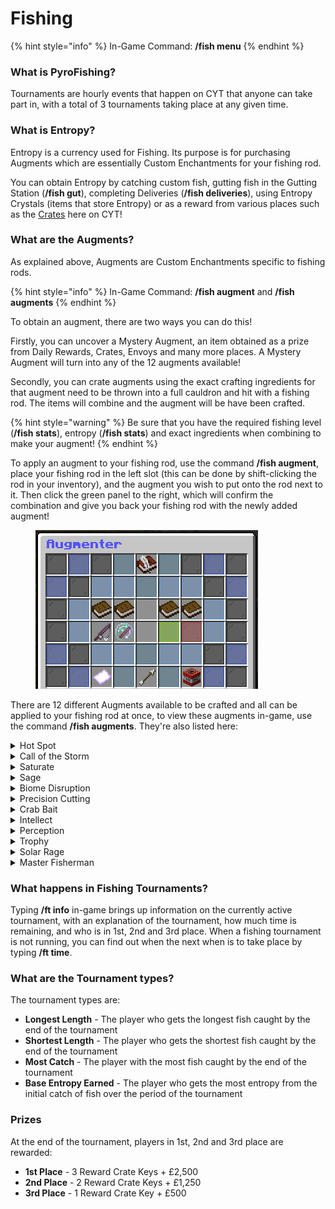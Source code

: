 # Fishing

{% hint style="info" %}
In-Game Command: **/fish menu**
{% endhint %}

### **What is PyroFishing?**

Tournaments are hourly events that happen on CYT that anyone can take part in, with a total of 3 tournaments taking place at any given time.

### What is Entropy?

Entropy is a currency used for Fishing. Its purpose is for purchasing Augments which are essentially Custom Enchantments for your fishing rod.

You can obtain Entropy by catching custom fish, gutting fish in the Gutting Station (**/fish gut**), completing Deliveries (**/fish deliveries**), using Entropy Crystals (items that store Entropy) or as a reward from various places such as the [Crates](../../cyt-towny/content/crates.md) here on CYT!

### What are the Augments?

As explained above, Augments are Custom Enchantments specific to fishing rods.

{% hint style="info" %}
In-Game Command: **/fish augment** and **/fish augments**
{% endhint %}

To obtain an augment, there are two ways you can do this!

Firstly, you can uncover a Mystery Augment, an item obtained as a prize from Daily Rewards, Crates, Envoys and many more places. A Mystery Augment will turn into any of the 12 augments available!

Secondly,  you can crate augments using the exact crafting ingredients for that augment need to be thrown into a full cauldron and hit with a fishing rod. The items will combine and the augment will be have been crafted.

{% hint style="warning" %}
Be sure that you have the required fishing level (**/fish stats**), entropy (**/fish stats**) and exact ingredients when combining to make your augment!
{% endhint %}

To apply an augment to your fishing rod, use the command **/fish augment**, place your fishing rod in the left slot (this can be done by shift-clicking the rod in your inventory), and the augment you wish to put onto the rod next to it. Then click the green panel to the right, which will confirm the combination and give you back your fishing rod with the newly added augment!

<figure><img src="../../.gitbook/assets/image (9).png" alt=""><figcaption></figcaption></figure>

There are 12 different Augments available to be crafted and all can be applied to your fishing rod at once, to view these augments in-game, use the command **/fish augments**. They're also listed here:

<details>

<summary>Hot Spot</summary>

#### Description

Hot Spot will give you a chance to get more than one fish per catch. The higher level the augment, the higher chance to catch fish and the more fish that you will catch from one single catch.&#x20;

#### Requirements

* Required Fishing Level: **10**
* Entropy Cost: **50,000**
* Max Augment Level: **13**

#### Crafting Requirements

* 16x Glistering Melon Slice
* 32x String
* 3x Golden Apple
* 1x Oak Boat
* 4x Dolphin Tail (obtained by killing dolphins)

</details>

<details>

<summary>Call of the Storm</summary>

#### Description

Call of the Storm gives you a chance to catch more fish while it is raining. Higher the augment level, higher the chance to get more fish.

#### Requirements

* Required Fishing Level: **12**
* Entropy Cost: **40,000**
* Max Augment Level: **5**

#### Crafting Requirements

* 1x Water Bucket
* 1x Oak Boat
* 16x Cod
* 4x Lily Pad
* 4x Sponge

</details>

<details>

<summary>Saturate</summary>

#### Description

Saturate gives you a random chance to refill hunger when catching a fish. Higher the augment level, the greater chance to get fed.

#### Requirements

* Required Fishing Level: **12**
* Entropy Cost: **35,000**
* Max Augment Level: **5**

#### Crafting Requirements

* 16x Cooked Beef
* 1x Cake
* 12x Baked Potato
* 16x Cod

</details>

<details>

<summary>Sage</summary>

#### Description

Sage gives you more fishing xp towards the plugin whenever you catch a fish. Higher the augment level, the more xp you will get from catching custom fish!

#### Requirements

* Required Fishing Level: **12**
* Entropy Cost: **57,500**
* Max Augment Level: **10**

#### Crafting Requirements

* 8x Gold Block
* 16x Crab Scale (obtained by killing crabs)
* 16x Crab Claw (obtained by killing crabs)
* 3x Dolphin Tail (obtained by killing dolphins)
* 4x Gunpowder
* 16x Redstone
* 16x Sugar

</details>

<details>

<summary>Biome Disruption</summary>

#### Description

Biome Disruption gives you a chance to catch random fish from other biomes when fishing. Higher the augment level, the higher the chance.

#### Requirements

* Required Fishing Level: **16**
* Entropy Cost: **60,000**
* Max Augment Level: **3**

#### Crafting Requirements

* 16x Oak Log
* 16x Snowball
* 32x Sand
* 32x Kelp
* 1x Water Bucket
* 12x Dolphin Tail (obtained by killing dolphins)
* 20x Crab Scale (obtained by killing crabs)

</details>

<details>

<summary>Precision Cutting</summary>

#### Description

Precision Cutting gives you more entropy from gutting fish using the Gutting Station. Higher the level, the more entropy you will get overall.

#### Requirements

* Required Fishing Level: **22**
* Entropy Cost: **70,000**
* Max Augment Level: **8**

#### Crafting Requirements

* 1x Anvil
* 1x Diamond Sword
* 1x Iron Sword
* 16x Cobblestone
* 2x Emerald
* 3x Lapis Block
* 1x Water Bucket
* 1x Wither Skeleton Skull
* 6x Nautilus Shell

</details>

<details>

<summary>Crab Bait</summary>

#### Description

Crab Bait gives you a higher chance to catch crabs while fishing. Very useful to grind crab scales and crab claws for other augments.

#### Requirements

* Required Fishing Level: **25**
* Entropy Cost: **40,000**
* Max Augment Level: **5**

#### Crafting Requirements

* 1x Water Bucket
* 10x Crab Claw (obtained by killing crabs)
* 20x Crab Scale (obtained by killing crabs)
* 64x String

</details>

<details>

<summary>Intellect</summary>

#### Description

Intellect gives you more XP from catching fish. Higher the augment level, the more XP you will get from catching fish.

#### Requirements

* Required Fishing Level: **25**
* Entropy Cost: **50,000**
* Max Augment Level: **10**

#### Crafting Requirements

* 20x Lapis Block
* 8x Book
* 8x Diamond
* 8x Emerald Block
* 16x Crab Scale (obtained by killing crabs)

</details>

<details>

<summary>Perception</summary>

#### Description

Perception gives you more entropy from catching custom fish. The higher level the augment, the more entropy you will get from catching custom fish.

#### Requirements

* Required Fishing Level: **28**
* Entropy Cost: **75,000**
* Max Augment Level: **7**

#### Crafting Requirements

* 32x Grass
* 4x Glowstone
* 3x Turtle Egg
* 3x Nautilus Shell
* 10x Crab Claw(obtained by killing crabs)

</details>

<details>

<summary>Trophy</summary>

#### Description

Trophy gives you a higher chance to profit from the fish scales. The higher the augment level, the greater the chance to make money will be.

#### Requirements

* Required Fishing Level: **35**
* Entropy Cost: **60,000**
* Max Augment Level: **6**

#### Crafting Requirements

* 32x Iron Block
* 16x Gold Block
* 12x Diamond Block
* 12x Emerald Block
* 16x Squid Tentacle (obtained by killing squid)
* 1x Heart of the Sea

</details>

<details>

<summary>Solar Rage</summary>

#### Description

Solar Rage gives you more money when selling fish in the fish shop. The higher level the augment, the more money bonus you get.

#### Requirements

* Required Fishing Level: **35**
* Entropy Cost: **75,000**
* Max Augment Level: **5**

#### Crafting Requirements

* 8x Gold Block
* 5x Diamond Block
* 12x Emerald Block
* 10x Crab Claw (obtained by killing crabs)
* 10x Crab Scale (obtained by killing crabs)
* 10x Squid Tentacle (obtained by killing squid)

</details>

<details>

<summary>Master Fisherman</summary>

#### Description

Master Fisherman gives you a higher chance to catch higher tier fish. This augment is like a prestigious token than anything. Only for the best and most dedicated fishermen!

#### Requirements

* Required Fishing Level: **45**
* Entropy Cost: **1200,000**
* Max Augment Level: **20**

#### Crafting Requirements

* 1x Nether Star
* 8x Ghast Tear
* 16x Crab Claw
* 16x Crab Scale
* 8x Dolphin Tail (obtained by killing dolphins)
* 12x Squid Tentacle (obtained by killing squid)
* 2x Heart of the Sea

</details>

### **What happens in Fishing Tournaments?**

Typing **/ft info** in-game brings up information on the currently active tournament, with an explanation of the tournament, how much time is remaining, and who is in 1st, 2nd and 3rd place. When a fishing tournament is not running, you can find out when the next when is to take place by typing **/ft time**.

### **What are the Tournament types?**

The tournament types are:

* **Longest Length** - The player who gets the longest fish caught by the end of the tournament
* **Shortest Length** - The player who gets the shortest fish caught by the end of the tournament
* **Most Catch** - The player with the most fish caught by the end of the tournament
* **Base Entropy Earned** - The player who gets the most entropy from the initial catch of fish over the period of the tournament

### **Prizes**

At the end of the tournament, players in 1st, 2nd and 3rd place are rewarded:

* **1st Place** - 3 Reward Crate Keys + £2,500
* **2nd Place** - 2 Reward Crate Keys + £1,250
* **3rd Place** - 1 Reward Crate Key + £500
